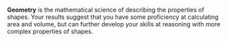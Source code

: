 **Geometry** is the mathematical science of describing the properties of shapes. Your results suggest that you have some proficiency at calculating area and volume, but can further develop your skills at reasoning with more complex properties of shapes.
